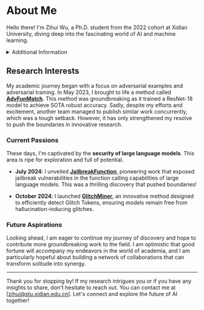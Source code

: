 # About Me

Hello there! I'm Zihui Wu, a Ph.D. student from the 2022 cohort at Xidian University, diving deep into the fascinating world of AI and machine learning.

<details>
  <summary>Additional Information</summary>
  You can also consider me an independent researcher, as my supervisor has not provided any support.
</details>

## Research Interests

My academic journey began with a focus on adversarial examples and adversarial training. In May 2023, I brought to life a method called [**AdvFunMatch**](https://arxiv.org/pdf/2305.14700). This method was groundbreaking as it trained a ResNet-18 model to achieve SOTA robust accuracy. Sadly, despite my efforts and excitement, another team managed to publish similar work concurrently, which was a tough setback. However, it has only strengthened my resolve to push the boundaries in innovative research.

### Current Passions

These days, I'm captivated by the **security of large language models**. This area is ripe for exploration and full of potential.

- **July 2024**: I unveiled [**JailbreakFunction**](https://arxiv.org/pdf/2407.17915v3), pioneering work that exposed jailbreak vulnerabilities in the function calling capabilities of large language models. This was a thrilling discovery that pushed boundaries!

- **October 2024**: I launched [**GlitchMiner**](https://arxiv.org/pdf/2410.15052), an innovative method designed to efficiently detect Glitch Tokens, ensuring models remain free from hallucination-inducing glitches.

### Future Aspirations

Looking ahead, I am eager to continue my journey of discovery and hope to contribute more groundbreaking work to the field. I am optimistic that good fortune will accompany my endeavors in the world of academia, and I am particularly hopeful about building a network of collaborations that can transform solitude into synergy.

---

Thank you for stopping by! If my research intrigues you or if you have any insights to share, don't hesitate to reach out. You can contact me at [zihui@stu.xidian.edu.cn]. Let's connect and explore the future of AI together!
